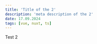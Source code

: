 ```yaml
---
title: 'Title of the 2'
description: 'meta description of the 2'
date: 17.09.2024
tags: [vue, nuxt, ts]
---
```


Test 2
